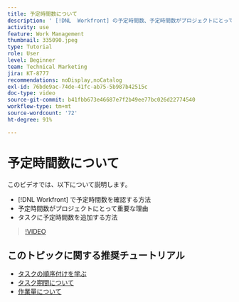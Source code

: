 ```yaml
---
title: 予定時間数について
description: ' [!DNL  Workfront] の予定時間数、予定時間数がプロジェクトにとって重要な理由、予定時間数をタスクに追加する方法を説明します。'
activity: use
feature: Work Management
thumbnail: 335090.jpeg
type: Tutorial
role: User
level: Beginner
team: Technical Marketing
jira: KT-8777
recommendations: noDisplay,noCatalog
exl-id: 76bde9ac-74de-41fc-ab75-5b987b42515c
doc-type: video
source-git-commit: b41fbb673e46687e7f2b49ee77bc026d22774540
workflow-type: tm+mt
source-wordcount: '72'
ht-degree: 91%

---
```


# 予定時間数について

このビデオでは、以下について説明します。

* [!DNL  Workfront] で予定時間数を確認する方法
* 予定時間数がプロジェクトにとって重要な理由
* タスクに予定時間数を追加する方法

>[!VIDEO](https://video.tv.adobe.com/v/335090/?quality=12&learn=on)


<!---
learn more urls:
Overview of task duration and duration type
Planned hours overview
--->

## このトピックに関する推奨チュートリアル

* [タスクの順序付けを学ぶ](https://experienceleague.adobe.com/en/docs/workfront-learn/tutorials-workfront/manage-work/tasks/learn-to-sequence-tasks)
* [タスク期間について](https://experienceleague.adobe.com/en/docs/workfront-learn/tutorials-workfront/manage-work/tasks/understand-task-durations)
* [作業量について](https://experienceleague.adobe.com/en/docs/workfront-learn/tutorials-workfront/manage-work/tasks/understand-work-effort)

